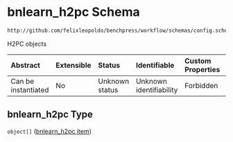 # bnlearn_h2pc Schema

```txt
http://github.com/felixleopoldo/benchpress/workflow/schemas/config.schema.json#/properties/resources/properties/structure_learning_algorithms/properties/bnlearn_h2pc
```

H2PC objects

| Abstract            | Extensible | Status         | Identifiable            | Custom Properties | Additional Properties | Access Restrictions | Defined In                                                       |
| :------------------ | :--------- | :------------- | :---------------------- | :---------------- | :-------------------- | :------------------ | :--------------------------------------------------------------- |
| Can be instantiated | No         | Unknown status | Unknown identifiability | Forbidden         | Allowed               | none                | [config.schema.json*](config.schema.json "open original schema") |

## bnlearn_h2pc Type

`object[]` ([bnlearn_h2pc item](config-definitions-bnlearn_h2pc-item.md))
